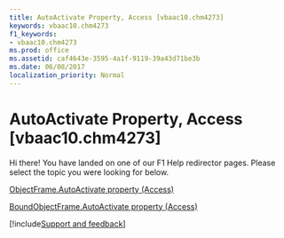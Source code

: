```yaml
---
title: AutoActivate Property, Access [vbaac10.chm4273]
keywords: vbaac10.chm4273
f1_keywords:
- vbaac10.chm4273
ms.prod: office
ms.assetid: caf4643e-3595-4a1f-9119-39a43d71be3b
ms.date: 06/08/2017
localization_priority: Normal
---
```



# AutoActivate Property, Access [vbaac10.chm4273]

Hi there! You have landed on one of our F1 Help redirector pages. Please select the topic you were looking for below.

[ObjectFrame.AutoActivate property (Access)](http://msdn.microsoft.com/library/e6e0dfce-1bfe-707b-d7f0-45a216d4aa55%28Office.15%29.aspx)

[BoundObjectFrame.AutoActivate property (Access)](http://msdn.microsoft.com/library/162dcc86-818c-dc84-48cd-97fbfb85b77c%28Office.15%29.aspx)

[!include[Support and feedback](~/includes/feedback-boilerplate.md)]